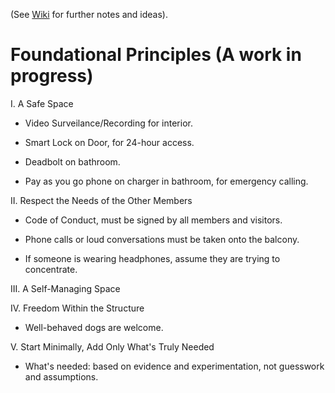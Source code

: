 (See [Wiki](https://github.com/EvolveCoworking/Notes/wiki) for further notes and ideas).

# Foundational Principles (A work in progress)

I. A Safe Space

- Video Surveilance/Recording for interior.

- Smart Lock on Door, for 24-hour access.

- Deadbolt on bathroom.

- Pay as you go phone on charger in bathroom, for emergency calling.

II. Respect the Needs of the Other Members

- Code of Conduct, must be signed by all members and visitors.

- Phone calls or loud conversations must be taken onto the balcony.

- If someone is wearing headphones, assume they are trying to concentrate.

III. A Self-Managing Space

IV. Freedom Within the Structure

- Well-behaved dogs are welcome.

V. Start Minimally, Add Only What's Truly Needed

- What's needed: based on evidence and experimentation, not guesswork and assumptions.
